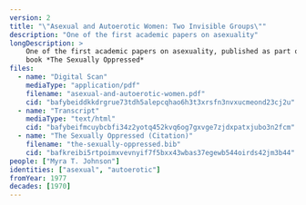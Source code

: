 ```yaml
---
version: 2
title: "\"Asexual and Autoerotic Women: Two Invisible Groups\""
description: "One of the first academic papers on asexuality"
longDescription: >
    One of the first academic papers on asexuality, published as part of the
    book *The Sexually Oppressed*
files:
  - name: "Digital Scan"
    mediaType: "application/pdf"
    filename: "asexual-and-autoerotic-women.pdf"
    cid: "bafybeiddkkdrgrue73tdh5alepcqhao6h3t3xrsfn3nvxucmeond23cj2u"
  - name: "Transcript"
    mediaType: "text/html"
    cid: "bafybeifmcuybcbfi34z2yotq452kvq6og7gxvge7zjdxpatxjubo3n2fcm"
  - name: "The Sexually Oppressed (Citation)"
    filename: "the-sexually-oppressed.bib"
    cid: "bafkreibi5rtpoimxvevnyif7f5bxx43wbas37egewb544oirds42jm3b44"
people: ["Myra T. Johnson"]
identities: ["asexual", "autoerotic"]
fromYear: 1977
decades: [1970]
---
```

